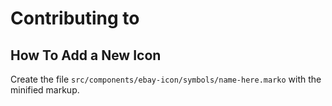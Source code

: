 # Contributing to <ebay-icon>

## How To Add a New Icon
Create the file `src/components/ebay-icon/symbols/name-here.marko` with the minified markup.
